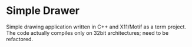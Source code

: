 # Simple Drawer

Simple drawing application written in C++ and X11/Motif as a term project. The
code actually compiles only on 32bit architectures; need to be refactored.
